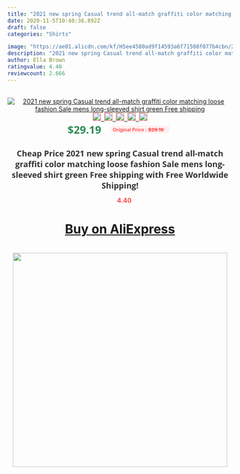 ```yaml
---
title: "2021 new spring Casual trend all-match graffiti color matching loose fashion Sale mens long-sleeved shirt green Free shipping"
date: 2020-11-5T10:40:36.892Z
draft: false
categories: "Shirts"

image: "https://ae01.alicdn.com/kf/H5ee4580ad9f14593a6f71508f077b4cbn/2021-new-spring-Casual-trend-all-match-graffiti-color-matching-loose-fashion-Sale-mens-long-sleeved.jpg"
description: "2021 new spring Casual trend all-match graffiti color matching loose fashion Sale mens long-sleeved shirt green Free shipping"
author: Ella Brown
ratingvalue: 4.40
reviewcount: 2.666
---
```

<br>
<div style="text-align: center;">
<a href="https://s.click.aliexpress.com/e/_A1jqyl" target="_blank" rel="nofollow noopener noreferrer"><img alt="2021 new spring Casual trend all-match graffiti color matching loose fashion Sale mens long-sleeved shirt green Free shipping" class="magnifier-image" src="https://ae01.alicdn.com/kf/H5ee4580ad9f14593a6f71508f077b4cbn/2021-new-spring-Casual-trend-all-match-graffiti-color-matching-loose-fashion-Sale-mens-long-sleeved.jpg_640x640.jpg">
<br>
<img style="border:1px solid salmon" src="https://ae01.alicdn.com/kf/H5ee4580ad9f14593a6f71508f077b4cbn/2021-new-spring-Casual-trend-all-match-graffiti-color-matching-loose-fashion-Sale-mens-long-sleeved.jpg_120x120.jpg">&nbsp;&nbsp;<img style="border:1px solid salmon" src="https://ae01.alicdn.com/kf/Hf5226ad4bfb8402c94919c006b6a96fek/2021-new-spring-Casual-trend-all-match-graffiti-color-matching-loose-fashion-Sale-mens-long-sleeved.jpg_120x120.jpg">&nbsp;&nbsp;<img style="border:1px solid salmon" src="https://ae01.alicdn.com/kf/H5fa1cc6862694ded95430a54abf0ae95U/2021-new-spring-Casual-trend-all-match-graffiti-color-matching-loose-fashion-Sale-mens-long-sleeved.jpg_120x120.jpg">&nbsp;&nbsp;<img style="border:1px solid salmon" src="https://ae01.alicdn.com/kf/H1636f4fcc59142b4baa40b3bd81ed146V/2021-new-spring-Casual-trend-all-match-graffiti-color-matching-loose-fashion-Sale-mens-long-sleeved.jpg_120x120.jpg">&nbsp;&nbsp;<img style="border:1px solid salmon" src="https://ae01.alicdn.com/kf/Hceaaa214c76a4ce7bab773f171741b22a/2021-new-spring-Casual-trend-all-match-graffiti-color-matching-loose-fashion-Sale-mens-long-sleeved.jpg_120x120.jpg"></a></div><br0>
<div style="text-align: center;"><span style="background-color: white; border: 0px; box-sizing: border-box; color: seagreen; display: inline-block; font-family: &quot;open sans&quot; , &quot;arial&quot; , &quot;helvetica&quot; , sans-serif , &quot;heiti&quot;; font-size: 24px; font-stretch: inherit; font-weight: 700; line-height: inherit; margin: 0px 10px 0px 0px; padding: 0px; vertical-align: middle;">$29.19 </span>
<span style="background: rgb(255 , 241 , 241); border-radius: 3px; border: 0px; box-sizing: border-box; color: #ff4747; display: inline-block; font-family: inherit; font-size: 12px; font-stretch: inherit; font-style: inherit; font-variant: inherit; font-weight: 600; line-height: inherit; margin: 0px; padding: 2px 5px; transform: scale(0.9); vertical-align: middle;">Original Price : <b style="text-decoration: line-through;">$29.19 </b> &nbsp;&nbsp;</span></div>
<h1 style="color: #333333; display: inline-block; font-family: &quot;open sans&quot; , &quot;arial&quot; , &quot;helvetica&quot; , sans-serif , &quot;heiti&quot;; font-size: 18px; font-stretch: inherit; font-weight: 700; text-align: center;">Cheap Price 2021 new spring Casual trend all-match graffiti color matching loose fashion Sale mens long-sleeved shirt green Free shipping with Free Worldwide Shipping!</h1>
<div style="color: #ff4747; text-align: center;">
<img src="https://4.bp.blogspot.com/-M0ZcTcb-5uY/XleCXlxnR4I/AAAAAAAAAEc/OrjgMkXV1oMQFaCRZj5HQwOCBcu3w1FegCPcBGAYYCw/s1600/star.png" style="height: 15px;">&nbsp;<b>4.40</b></div>
<div class="button_cont" align="center"><a class="buynow_a" href="https://s.click.aliexpress.com/e/_A1jqyl" target="_blank" rel="nofollow noopener noreferrer"><H1>Buy on AliExpress</H1></a></div><br>
<div class="separator" style="clear: both; text-align: center;">
<img src="https://lh3.googleusercontent.com/-pTy5HemUv9M/XlePHvY0dAI/AAAAAAAAAE4/0nX5iRUoIWY8eMW9Dpxeirr157OZliDIgCLcBGAsYHQ/s1600/badge.gif" width="480">
</div>
